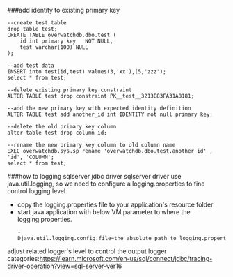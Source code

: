 ###add identity to existing primary key
```
--create test table
drop table test;
CREATE TABLE overwatchdb.dbo.test (
	id int primary key   NOT NULL,
	test varchar(100) NULL
);

--add test data
INSERT into test(id,test) values(3,'xx'),(5,'zzz');
select * from test;

--delete existing primary key constraint
ALTER TABLE test drop constraint PK__test__3213E83FA31A8181;

--add the new primary key with expected identity definition
ALTER TABLE test add another_id int IDENTITY not null primary key;

--delete the old primary key column
alter table test drop column id;

--rename the new primary key column to old column name
EXEC overwatchdb.sys.sp_rename 'overwatchdb.dbo.test.another_id' , 'id', 'COLUMN';
select * from test;
```

###how to logging sqlserver jdbc driver
sqlserver driver use java.util.logging, so we need to configure a logging.properties to fine control
logging level.

- copy the logging.properties file to your application's resource folder
- start java application with below VM parameter to where the logging.properties.
  ```
  -Djava.util.logging.config.file=the_absolute_path_to_logging.properties
  ```
adjust related logger's level to control the output
logger categories:https://learn.microsoft.com/en-us/sql/connect/jdbc/tracing-driver-operation?view=sql-server-ver16
